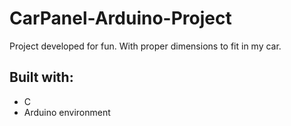 # CarPanel-Arduino-Project
Project developed for fun. With proper dimensions to fit in my car.
## Built with:
  * C
  * Arduino environment
